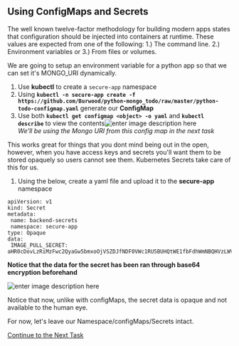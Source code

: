 ## Using ConfigMaps and Secrets

The well known twelve-factor methodology for building modern apps states that configuration should be injected into containers at runtime. These values are expected from one of the following: 1.) The command line. 2.) Environment variables or 3.) From files or volumes.

We are going to setup an environment variable for a python app so that we can set it's MONGO_URI dynamically.
1. Use **kubectl** to create a `secure-app` namespace
 2. Using **`kubectl -n secure-app create -f https://github.com/Burwood/python-mongo_todo/raw/master/python-todo-configmap.yaml`** generate our **ConfigMap**
 3. Use both **`kubectl get configmap <object> -o yaml`** and **`kubectl describe`** to view the contents![enter image description here](https://github.com/Burwood/containers101/raw/master/kubernetes_lab/images/kubectl_get_configmap.png)  
 *We'll be using the Mongo URI from this config map in the next task*

This works great for things that you dont mind being out in the open, however, when you have access keys and secrets you'll want them to be stored opaquely so users cannot see them. Kubernetes Secrets take care of this for us.

 1. Using the below, create a yaml file and upload it to the **secure-app** namespace
 ```
apiVersion: v1
kind: Secret
metadata:
  name: backend-secrets
  namespace: secure-app
type: Opaque
data:
  IMAGE_PULL_SECRET: aHR0cDovLzRiMzFwc2QyaGw5bmxoOjVSZDJfNDF0VWc1RU5BUHQtWE1fbFdhWmNBQHVzLWVhc3Qtc3RhdGljLTA0LnF1b3RhZ3VhcmQuY29tOjkyOTM=
  ```
  
**Notice that the data for the secret has been ran through base64 encryption beforehand**

![enter image description here](https://github.com/Burwood/containers101/raw/master/kubernetes_lab/images/kubectl_create_secrets.png)

Notice that now, unlike with configMaps, the secret data is opaque and not available to the human eye.

For now, let's leave our Namespace/configMaps/Secrets intact.

[Continue to the Next Task](https://github.com/Burwood/containers101/blob/master/kubernetes_lab/task_12.md)

